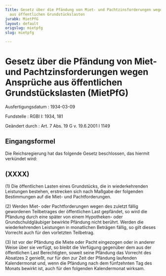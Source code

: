 ```yaml
---
Title: Gesetz über die Pfändung von Miet- und Pachtzinsforderungen wegen Ansprüche
  aus öffentlichen Grundstückslasten
jurabk: MietPfG
layout: default
origslug: mietpfg
slug: mietpfg

---
```


# Gesetz über die Pfändung von Miet- und Pachtzinsforderungen wegen Ansprüche aus öffentlichen Grundstückslasten (MietPfG)

Ausfertigungsdatum
:   1934-03-09

Fundstelle
:   RGBl I: 1934, 181

Geändert durch
:   Art. 7 Abs. 19 G v. 19.6.2001 I 1149


## Eingangsformel

Die Reichsregierung hat das folgende Gesetz beschlossen, das hiermit verkündet wird:


## (XXXX)

(1) Die öffentlichen Lasten eines Grundstücks, die in wiederkehrenden Leistungen bestehen, erstrecken sich nach Maßgabe der folgenden Bestimmungen auf die Miet- und Pachtforderungen.

(2) Werden Miet- oder Pachtforderungen wegen des zuletzt fällig gewordenen Teilbetrages der öffentlichen Last gepfändet, so wird die Pfändung durch eine später von einem Hypotheken- oder Grundschuldgläubiger bewirkte Pfändung nicht berührt. Werden die wiederkehrenden Leistungen in monatlichen Beträgen fällig, so gilt dieses Vorrecht auch für den vorletzten Teilbetrag.

(3) Ist vor der Pfändung die Miete oder Pacht eingezogen oder in anderer Weise über sie verfügt, so bleibt die Verfügung gegenüber dem aus der öffentlichen Last Berechtigten, soweit seine Pfändung das Vorrecht des Absatzes 2 genießt, nur für den zur Zeit der Pfändung laufenden Kalendermonat und, wenn die Pfändung nach dem fünfzehnten Tag des Monats bewirkt ist, auch für den folgenden Kalendermonat wirksam.

